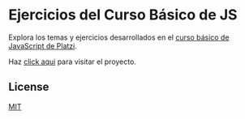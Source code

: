 # Ejercicios del Curso Básico de JS

Explora los temas y ejercicios desarrollados en el [curso básico de JavaScript de Platzi](https://platzi.com/cursos/basico-javascript/).

Haz [click aqui](https://4lexmccarthy.github.io/basico-js/index.html) para visitar el proyecto.


## License

[MIT](https://choosealicense.com/licenses/mit/)
